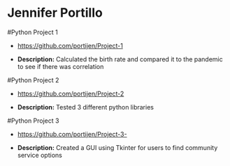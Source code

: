 # Jennifer Portillo


#Python Project 1
- https://github.com/portijen/Project-1

-  <b>Description:</b>  Calculated the birth rate and compared it to the pandemic to see if there was correlation

#Python Project 2
- https://github.com/portijen/Project-2

- <b>Description:</b> Tested 3 different python libraries

#Python Project 3 
- https://github.com/portijen/Project-3-

- <b>Description:</b> Created a GUI using Tkinter for users to find community service options
